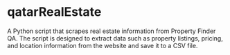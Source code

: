 # qatarRealEstate
A Python script that scrapes real estate information from Property Finder QA. The script is designed to extract data such as property listings, pricing, and location information from the website and save it to a CSV file.
